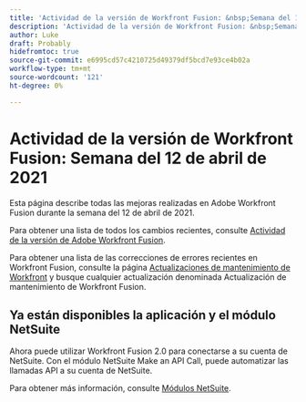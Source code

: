 ```yaml
---
title: 'Actividad de la versión de Workfront Fusion: &nbsp;Semana del 12 de abril de 2021'
description: 'Actividad de la versión de Workfront Fusion: &nbsp;Semana del 12 de abril de 2021'
author: Luke
draft: Probably
hidefromtoc: true
source-git-commit: e6995cd57c4210725d49379df5bcd7e93ce4b02a
workflow-type: tm+mt
source-wordcount: '121'
ht-degree: 0%

---
```


# Actividad de la versión de Workfront Fusion: Semana del 12 de abril de 2021

Esta página describe todas las mejoras realizadas en Adobe Workfront Fusion durante la semana del 12 de abril de 2021.

Para obtener una lista de todos los cambios recientes, consulte [Actividad de la versión de Adobe Workfront Fusion](../../../product-announcements/product-releases/fusion-release-activity/fusion-release-activity.md).

Para obtener una lista de las correcciones de errores recientes en Workfront Fusion, consulte la página [Actualizaciones de mantenimiento de Workfront](https://experienceleague.adobe.com/docs/workfront-known-issues/releases/current-updates.html) y busque cualquier actualización denominada Actualización de mantenimiento de Workfront Fusion.

## Ya están disponibles la aplicación y el módulo NetSuite

Ahora puede utilizar Workfront Fusion 2.0 para conectarse a su cuenta de NetSuite. Con el módulo NetSuite Make an API Call, puede automatizar las llamadas API a su cuenta de NetSuite.

Para obtener más información, consulte [Módulos NetSuite](../../../workfront-fusion/apps-and-their-modules/netsuite.md).
